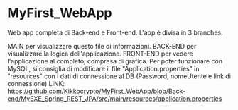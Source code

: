 # MyFirst_WebApp
Web app completa di Back-end e Front-end.
L'app è divisa in 3 branches.

MAIN per visualizzare questo file di informazioni.
BACK-END per visualizzare la logica dell'applicazione.
FRONT-END per vedere l'applicazione al completo, compresa di grafica.
Per poter funzionare con MySQL, si consiglia di modificare il file "Application.properties" in "resources" con i dati di connessione al DB (Password, nomeUtente e link di connessione)     LINK:  https://github.com/Kikkocrypto/MyFirst_WebApp/blob/Back-end/MyEXE_Spring_REST_JPA/src/main/resources/application.properties
